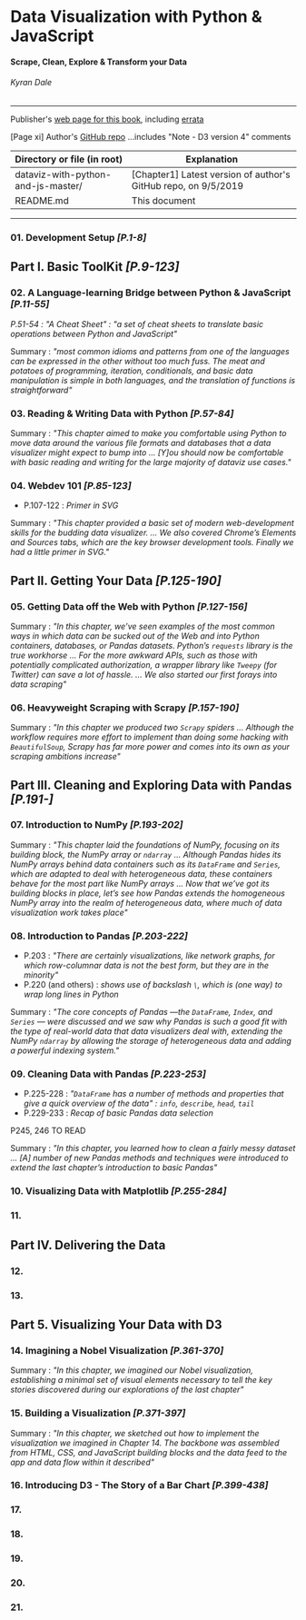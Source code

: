 # Data Visualization with Python & JavaScript
#### Scrape, Clean, Explore & Transform your Data
###### Kyran Dale

---

Publisher's [web page for this book](http://shop.oreilly.com/product/0636920037057.do), including [errata](https://www.oreilly.com/catalog/errata.csp?isbn=0636920037057)

[Page xi] Author's [GitHub repo](https://github.com/Kyrand/dataviz-with-python-and-js) ...includes "Note - D3 version 4" comments


| Directory or file (in root) | Explanation |
| --- | --- |
| dataviz-with-python-and-js-master/ | [Chapter1] Latest version of author's GitHub repo, on 9/5/2019 |
| README.md | This document |

---

### 01. Development Setup *[P.1-8]*

## Part I. Basic ToolKit *[P.9-123]*

### 02. A Language-learning Bridge between Python & JavaScript *[P.11-55]*

*P.51-54 : "A Cheat Sheet" : "a set of cheat sheets to translate basic operations between Python and JavaScript"*

Summary : *"most common idioms and patterns from one of the languages can be expressed in the other without too much fuss. The meat and potatoes of programming, iteration, conditionals, and basic data manipulation is simple in both languages, and the translation of functions is straightforward"*


### 03. Reading & Writing Data with Python *[P.57-84]*

Summary : *"This chapter aimed to make you comfortable using Python to move data around the various file formats and databases that a data visualizer might expect to bump into ... [Y]ou should now be comfortable with basic reading and writing for the large majority of dataviz use cases."*


### 04. Webdev 101 *[P.85-123]*

* P.107-122 : *Primer in SVG*

Summary : *"This chapter provided a basic set of modern web-development skills for the budding data visualizer. ... We also covered Chrome’s Elements and Sources tabs, which are the key browser development tools. Finally we had a little primer in SVG."*


## Part II. Getting Your Data *[P.125-190]*

### 05. Getting Data off the Web with Python *[P.127-156]*

Summary : *"In this chapter, we’ve seen examples of the most common ways in which data can be sucked out of the Web and into Python containers, databases, or Pandas datasets. Python’s `requests` library is the true workhorse ... For the more awkward APIs, such as those with potentially complicated authorization, a wrapper library like `Tweepy` (for Twitter) can save a lot of hassle. ... We also started our first forays into data scraping"*


### 06. Heavyweight Scraping with Scrapy *[P.157-190]*

Summary : *"In this chapter we produced two `Scrapy` spiders ... Although the workflow requires more effort to implement than doing some hacking with `BeautifulSoup`, Scrapy has far more power and comes into its own as your scraping ambitions increase"*



## Part III. Cleaning and Exploring Data with Pandas *[P.191-]*

### 07. Introduction to NumPy *[P.193-202]*

Summary : *"This chapter laid the foundations of NumPy, focusing on its building block, the NumPy array or `ndarray` ... Although Pandas hides its NumPy arrays behind data containers such as its `DataFrame` and `Series`, which are adapted to deal with heterogeneous data, these containers behave for the most part like NumPy arrays ... Now that we’ve got its building blocks in place, let’s see how Pandas extends the homogeneous NumPy array into the realm of heterogeneous data, where much of data visualization work takes place"*


### 08. Introduction to Pandas *[P.203-222]*

* P.203 : *"There are certainly visualizations, like network graphs, for which row-columnar data is not the best form, but they are in the minority"*
* P.220 (and others) : *shows use of backslash `\`, which is (one way) to wrap long lines in Python*

Summary : *"The core concepts of Pandas —the `DataFrame`, `Index`, and `Series` — were discussed and we saw why Pandas is such a good fit with the type of real-world data that data visualizers deal with, extending the NumPy `ndarray` by allowing the storage of heterogeneous data and adding a powerful indexing system."*


### 09. Cleaning Data with Pandas *[P.223-253]*

* P.225-228 : *"`DataFrame` has a number of methods and properties that give a quick overview of the data" : `info`, `describe`, `head`, `tail`*
* P.229-233 : *Recap of basic Pandas data selection*

P245, 246 TO READ

Summary : *"In this chapter, you learned how to clean a fairly messy dataset ... [A] number of new Pandas methods and techniques were introduced to extend the last chapter’s introduction to basic Pandas"*


### 10. Visualizing Data with Matplotlib *[P.255-284]*




### 11.


## Part IV. Delivering the Data

### 12.

### 13.


## Part 5. Visualizing Your Data with D3

### 14. Imagining a Nobel Visualization *[P.361-370]*

Summary : *"In this chapter, we imagined our Nobel visualization, establishing a minimal set of visual elements necessary to tell the key stories discovered during our explorations of the last chapter"*


### 15. Building a Visualization *[P.371-397]*

Summary : *"In this chapter, we sketched out how to implement the visualization we imagined in Chapter 14. The backbone was assembled from HTML, CSS, and JavaScript building blocks and the data feed to the app and data flow within it described"*


### 16. Introducing D3 - The Story of a Bar Chart *[P.399-438]*




### 17.
### 18.
### 19.
### 20.
### 21.
